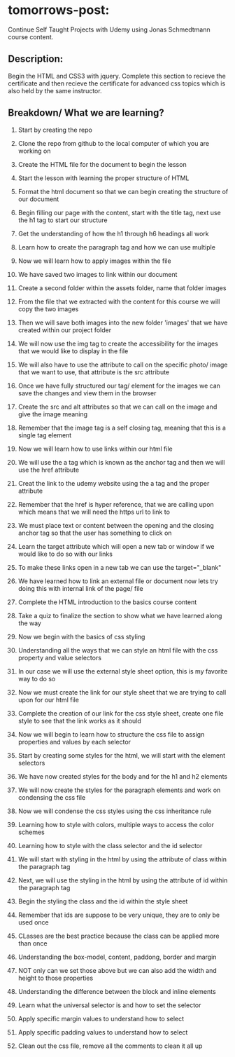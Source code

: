 # tomorrows-post:
Continue Self Taught Projects with Udemy using Jonas Schmedtmann course content.

## Description:
Begin the HTML and CSS3 with jquery. Complete this section to recieve the certificate and then recieve the certificate for advanced css topics which is also held by the same instructor. 

## Breakdown/ What we are learning?

1. Start by creating the repo
2. Clone the repo from github to the local computer of which you are working on
3. Create the HTML file for the document to begin the lesson
4. Start the lesson with learning the proper structure of HTML

5. Format the html document so that we can begin creating the structure of our document
6. Begin filling our page with the content, start with the title tag, next use the h1 tag to start our structure
7. Get the understanding of how the h1 through h6 headings all work
8. Learn how to create the paragraph tag and how we can use multiple

9. Now we will learn how to apply images within the file
10. We have saved two images to link within our document
11. Create a second folder within the assets folder, name that folder images
12. From the file that we extracted with the content for this course we will copy the two images
13. Then we will save both images into the new folder 'images' that we have created within our project folder

14. We will now use the img tag to create the accessibility for the images that we would like to display in the file
15. We will also have to use the attribute to call on the specific photo/ image that we want to use, that attribute is the src attribute
16. Once we have fully structured our tag/ element for the images we can save the changes and view them in the browser
17. Create the src and alt attributes so that we can call on the image and give the image meaning
18. Remember that the image tag is a self closing tag, meaning that this is a single tag element

19. Now we will learn how to use links within our html file
20. We will use the a tag which is known as the anchor tag and then we will use the href attribute
21. Creat the link to the udemy website using the a tag and the proper attribute
22. Remember that the href is hyper reference, that we are calling upon which means that we will need the https url to link to
23. We must place text or content between the opening and the closing anchor tag so that the user has something to click on

24. Learn the target attribute which will open a new tab or window if we would like to do so with our links
25. To make these links open in a new tab we can use the target="_blank"
26. We have learned how to link an external file or document now lets try doing this with internal link of the page/ file
27. Complete the HTML introduction to the basics course content
28. Take a quiz to finalize the section to show what we have learned along the way

29. Now we begin with the basics of css styling
30. Understanding all the ways that we can style an html file with the css property and value selectors
31. In our case we will use the external style sheet option, this is my favorite way to do so
32. Now we must create the link for our style sheet that we are trying to call upon for our html file
33. Complete the creation of our link for the css style sheet, create one file style to see that the link works as it should

34. Now we will begin to learn how to structure the css file to assign properties and values by each selector
35. Start by creating some styles for the html, we will start with the element selectors
36. We have now created styles for the body and for the h1 and h2 elements
37. We will now create the styles for the paragraph elements and work on condensing the css file
38. Now we will condense the css styles using the css inheritance rule

39. Learning how to style with colors, multiple ways to access the color schemes
40. Learning how to style with the class selector and the id selector
41. We will start with styling in the html by using the attribute of class within the paragraph tag
42. Next, we will use the styling in the html by using the attribute of id within the paragraph tag
43. Begin the styling the class and the id within the style sheet

44. Remember that ids are suppose to be very unique, they are to only be used once
45. CLasses are the best practice because the class can be applied more than once
46. Understanding the box-model, content, paddong, border and margin
47. NOT only can we set those above but we can also add the width and height to those properties
48. Understanding the difference between the block and inline elements

49. Learn what the universal selector is and how to set the selector
50. Apply specific margin values to understand how to select
51. Apply specific padding values to understand how to select
52. Clean out the css file, remove all the comments to clean it all up
